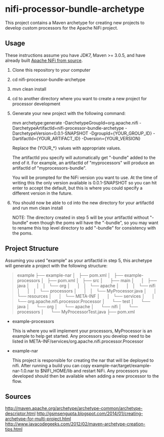 nifi-processor-bundle-archetype
=================

This project contains a Maven archetype for creating new projects to develop
custom processors for the Apache NiFi project.

## Usage

These instructions assume you have JDK7, Maven >= 3.0.5, and have already built [Apache NiFi from
source](https://nifi.incubator.apache.org/development/quickstart.html).

1. Clone this repository to your computer

2. cd nifi-processor-bundle-archetype

3. mvn clean install

4. cd to another directory where you want to create a new project for processor development

5. Generate your new project with the following command:

    mvn archetype:generate -DarchetypeGroupId=org.apache.nifi -DarchetypeArtifactId=nifi-processor-bundle-archetype -DarchetypeVersion=0.0.1-SNAPSHOT -DgroupId={YOUR_GROUP_ID} -DartifactId={YOUR_ARTIFACT_ID} -Dversion={YOUR_VERSION}

    Replace the {YOUR_*} values with appropriate values.
    
    The artifactId you specify will automatically get "-bundle" added to the end of it. For example, 
    an artifactId of "myprocessors" will produce an artifactId of "myprocessors-bundle".
    
    You will be prompted for the NiFi version you want to use. At the time of writing this the only
    version available is 0.0.1-SNAPSHOT so you can hit enter to accept the default, but this is where
    you could specify a different version in the future.

6. You should now be able to cd into the new directory for your artifactId and run mvn clean install

    NOTE: The directory created in step 5 will be your artifactId without "-bundle" even though the poms 
    will have the "-bundle", so you may want to rename this top level directory to add "-bundle" for 
    consistency with the poms.

## Project Structure

Assuming you used "example" as your artifactId in step 5, this archetype will generate a project with 
the following structure:

> example
> ├── example-nar
> │   ├── pom.xml
> │   
> ├── example-processors
> │   ├── pom.xml
> │   ├── src
> │      ├── main
> │      │   ├── java
> │      │   │   └── org
> │      │   │       └── apache
> │      │   │           └── nifi
> │      │   │               └── processors
> │      │   │                   └── MyProcessor.java
> │      │   └── resources
> │      │       └── META-INF
> │      │           └── services
> │      │               └── org.apache.nifi.processor.Processor
> │      └── test
> │          └── java
> │              └── org
> │                  └── apache
> │                      └── nifi
> │                          └── processors
> │                              └── MyProcessorTest.java
> ├── pom.xml

* example-processors 
    
    This is where you will implement your processors, MyProcessor is an example to help get started. Any 
    processors you develop need to be listed in META-INF/services/org.apache.nifi.processor.Processor

* example-nar 

    This project is responsible for creating the nar that will be deployed to nifi. After running a build 
    you can copy example-nar/target/example-nar-1.0.nar to $NIFI_HOME/lib and restart NiFi. Any processors 
    you developed should then be available when adding a new processor to the flow.
    
## Sources

http://maven.apache.org/archetype/archetype-common/archetype-descriptor.html
http://gsmsengupta.blogspot.com/2014/01/creating-archetype-for-multi-project.html
http://www.javacodegeeks.com/2012/02/maven-archetype-creation-tips.html